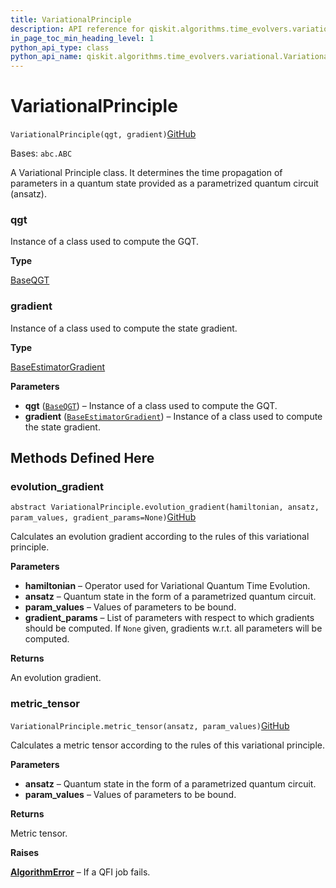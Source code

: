 ```yaml
---
title: VariationalPrinciple
description: API reference for qiskit.algorithms.time_evolvers.variational.VariationalPrinciple
in_page_toc_min_heading_level: 1
python_api_type: class
python_api_name: qiskit.algorithms.time_evolvers.variational.VariationalPrinciple
---
```


# VariationalPrinciple

<span id="qiskit.algorithms.time_evolvers.variational.VariationalPrinciple" />

`VariationalPrinciple(qgt, gradient)`[GitHub](https://github.com/qiskit/qiskit/tree/stable/0.41/qiskit/algorithms/time_evolvers/variational/variational_principles/variational_principle.py "view source code")

Bases: `abc.ABC`

A Variational Principle class. It determines the time propagation of parameters in a quantum state provided as a parametrized quantum circuit (ansatz).

<span id="qiskit.algorithms.time_evolvers.variational.VariationalPrinciple.qgt" />

### qgt

Instance of a class used to compute the GQT.

**Type**

[BaseQGT](qiskit.algorithms.gradients.BaseQGT "qiskit.algorithms.gradients.BaseQGT")

<span id="qiskit.algorithms.time_evolvers.variational.VariationalPrinciple.gradient" />

### gradient

Instance of a class used to compute the state gradient.

**Type**

[BaseEstimatorGradient](qiskit.algorithms.gradients.BaseEstimatorGradient "qiskit.algorithms.gradients.BaseEstimatorGradient")

**Parameters**

*   **qgt** ([`BaseQGT`](qiskit.algorithms.gradients.BaseQGT "qiskit.algorithms.gradients.base_qgt.BaseQGT")) – Instance of a class used to compute the GQT.
*   **gradient** ([`BaseEstimatorGradient`](qiskit.algorithms.gradients.BaseEstimatorGradient "qiskit.algorithms.gradients.base_estimator_gradient.BaseEstimatorGradient")) – Instance of a class used to compute the state gradient.

## Methods Defined Here

### evolution\_gradient

<span id="qiskit.algorithms.time_evolvers.variational.VariationalPrinciple.evolution_gradient" />

`abstract VariationalPrinciple.evolution_gradient(hamiltonian, ansatz, param_values, gradient_params=None)`[GitHub](https://github.com/qiskit/qiskit/tree/stable/0.41/qiskit/algorithms/time_evolvers/variational/variational_principles/variational_principle.py "view source code")

Calculates an evolution gradient according to the rules of this variational principle.

**Parameters**

*   **hamiltonian** – Operator used for Variational Quantum Time Evolution.
*   **ansatz** – Quantum state in the form of a parametrized quantum circuit.
*   **param\_values** – Values of parameters to be bound.
*   **gradient\_params** – List of parameters with respect to which gradients should be computed. If `None` given, gradients w\.r.t. all parameters will be computed.

**Returns**

An evolution gradient.

### metric\_tensor

<span id="qiskit.algorithms.time_evolvers.variational.VariationalPrinciple.metric_tensor" />

`VariationalPrinciple.metric_tensor(ansatz, param_values)`[GitHub](https://github.com/qiskit/qiskit/tree/stable/0.41/qiskit/algorithms/time_evolvers/variational/variational_principles/variational_principle.py "view source code")

Calculates a metric tensor according to the rules of this variational principle.

**Parameters**

*   **ansatz** – Quantum state in the form of a parametrized quantum circuit.
*   **param\_values** – Values of parameters to be bound.

**Returns**

Metric tensor.

**Raises**

[**AlgorithmError**](qiskit.algorithms.AlgorithmError "qiskit.algorithms.AlgorithmError") – If a QFI job fails.


